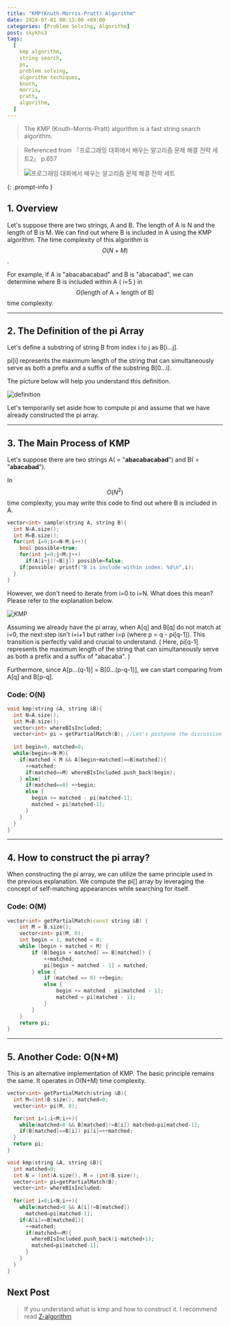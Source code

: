 ```yaml
---
title: "KMP(Knuth-Morris-Pratt) Algorithm"
date: 2024-07-01 00:13:00 +09:00
categories: [Problem Solving, Algorithm]
post: skykhs3
tags:
  [
    kmp algorithm,
    string search,
    ps,
    problem solving,
    algorithm techiques,
    knuth,
    morris,
    pratt,
    algorithm,
  ]
---
```

<script type="text/javascript" async
  src="https://cdn.jsdelivr.net/npm/mathjax@3.2.2/es5/tex-chtml.js">
</script>

> The KMP (Knuth-Morris-Pratt) algorithm is a fast string search algorithm.

> Referenced from 『프로그래밍 대회에서 배우는 알고리즘 문제 해결 전략 세트2』 p.657
> 
> <img src="https://image.yes24.com/Goods/8006522/XL" alt="프로그래밍 대회에서 배우는 알고리즘 문제 해결 전략 세트"/>
{: .prompt-info }

<div markdown="1">

## 1. Overview

Let's suppose there are two strings, A and B.
The length of A is N and the length of B is M.
We can find out where B is included in A using the KMP algorithm.
The time complexity of this algorithm is $$O(N + M)$$.

For example, if A is "abacabacabad" and B is "abacabad", we can determine where B is included within A ( i=5 ) in $$O(\text{length of A + length of B})$$ time complexity.

---

## 2. The Definition of the pi Array
Let's define a substring of string B from index i to j as B[i...j].

pi[i] represents the maximum length of the string that can simultaneously serve as both a prefix and a suffix of the substring B[0...i].

The picture below will help you understand this definition.

<img src="/assets/img/posts/2024-07-01-algorithm-kmp/example2.jpeg" alt="definition"/>

Let's temporarily set aside how to compute pi and assume that we have already constructed the pi array.

---

## 3. The Main Process of KMP
Let's suppose there are two strings A( = "**abacabacabad**") and B( = "**abacabad**").

In $$O(N^2)$$ time complexity, you may write this code to find out where B is included in A.

```c++
vector<int> sample(string A, string B){
  int N=A.size();
  int M=B.size();
  for(int i=0;i<=N-M;i++){
    bool possible=true;
    for(int j=0;j<M;j++)
      if(A[i+j]!=B[j]) possible=false;
    if(possible) printf("B is include within index: %d\n",i);
  }
}
```


However, we don't need to iterate from i=0 to i=N. What does this mean? Please refer to the explanation below.

<img src="/assets/img/posts/2024-07-01-algorithm-kmp/example1.jpeg" alt="KMP"/>

Assuming we already have the pi array, when A[q] and B[q] do not match at i=0, the next step isn't i=i+1 but rather i=p (where p = q - pi[q-1]). This transition is perfectly valid and crucial to understand. ( Here, pi[q-1] represents the maximum length of the string that can simultaneously serve as both a prefix and a suffix of "abacaba". )

Furthermore, since A[p...(q-1)] = B[0...(p-q-1)], we can start comparing from A[q] and B[p-q].

### Code: O(N)
``` c++
void kmp(string &A, string &B){
  int N=A.size();
  int M=B.size();
  vector<int> whereBIsIncluded;
  vector<int> pi = getPartialMatch(B); //Let's postpone the discussion on how this function is implemented for now.
  
  int begin=0, matched=0;
  while(begin<=N-M){
    if(matched < M && A[begin+matched]==B[matched]){
      ++matched;
      if(matched==M) whereBIsIncluded.push_back(begin);
    } else{
      if(matched==0) ++begin;
      else {
        begin += matched - pi[matched-1];
        matched = pi[matched-1];
      }
    }
  }
}

```

---

## 4. How to construct the pi array?

When constructing the pi array, we can utilize the same principle used in the previous explanation. We compute the pi[] array by leveraging the concept of self-matching appearances while searching for itself.

### Code: O(M)

``` c++
vector<int> getPartialMatch(const string &B) {
    int M = B.size();
    vector<int> pi(M, 0);
    int begin = 1, matched = 0;
    while (begin + matched < M) {
        if (B[begin + matched] == B[matched]) {
            ++matched;
            pi[begin + matched - 1] = matched;
        } else {
            if (matched == 0) ++begin;
            else {
                begin += matched - pi[matched - 1];
                matched = pi[matched - 1];
            }
        }
    }
    return pi;
}
```

---

## 5. Another Code: O(N+M)

This is an alternative implementation of KMP. The basic principle remains the same. It operates in O(N+M) time complexity.

```c++
vector<int> getPartialMatch(string &B){
  int M=(int)B.size(), matched=0;
  vector<int> pi(M, 0);

  for(int i=1;i<M;i++){
    while(matched>0 && B[matched]!=B[i]) matched=pi[matched-1];
    if(B[matched]==B[i]) pi[i]=++matched;
  }
  return pi;
}

void kmp(string &A, string &B){
  int matched=0;
  int N = (int)A.size(), M = (int)B.size();
  vector<int> pi=getPartialMatch(B);
  vector<int> whereBIsIncluded;
  
  for(int i=0;i<N;i++){
    while(matched>0 && A[i]!=B[matched])
      matched=pi[matched-1];
    if(A[i]==B[matched]){
      ++matched;
      if(matched==M){
        whereBIsIncluded.push_back(i-matched+1);
        matched=pi[matched-1];
      }
    }
  }
}
```

## Next Post

> If you understand what is kmp and how to construct it. 
> I recommend read [Z-algorithm](/posts/algorithm-z/)
</div>